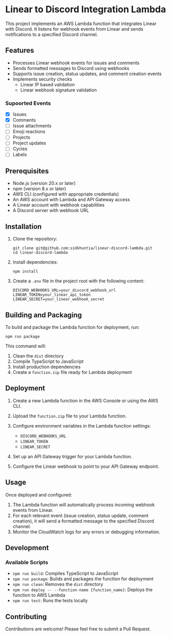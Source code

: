 # Linear to Discord Integration Lambda

This project implements an AWS Lambda function that integrates Linear with Discord. It listens for webhook events from Linear and sends notifications to a specified Discord channel.

## Features

- Processes Linear webhook events for issues and comments
- Sends formatted messages to Discord using webhooks
- Supports issue creation, status updates, and comment creation events
- Implements security checks
   - Linear IP based validation
   - Linear webhook signature validation

### Supoorted Events
- [X] Issues
- [X] Comments
- [ ] Issue attachments
- [ ] Emoji reactions
- [ ] Projects
- [ ] Project updates
- [ ] Cycles
- [ ] Labels

## Prerequisites

- Node.js (version 20.x or later)
- npm (version 8.x or later)
- AWS CLI (configured with appropriate credentials)
- An AWS account with Lambda and API Gateway access
- A Linear account with webhook capabilities
- A Discord server with webhook URL

## Installation

1. Clone the repository:
   ```
   git clone git@github.com:sidkhuntia/linear-discord-lambda.git
   cd linear-discord-lambda
   ```

2. Install dependencies:
   ```
   npm install
   ```

3. Create a `.env` file in the project root with the following content:
   ```
   DISCORD_WEBHOOKS_URL=your_discord_webhook_url
   LINEAR_TOKEN=your_linear_api_token
   LINEAR_SECRET=your_linear_webhook_secret
   ```


## Building and Packaging

To build and package the Lambda function for deployment, run:

```
npm run package
```

This command will:
1. Clean the `dist` directory
2. Compile TypeScript to JavaScript
3. Install production dependencies
4. Create a `function.zip` file ready for Lambda deployment

## Deployment

1. Create a new Lambda function in the AWS Console or using the AWS CLI.

2. Upload the `function.zip` file to your Lambda function.

3. Configure environment variables in the Lambda function settings:
   - `DISCORD_WEBHOOKS_URL`
   - `LINEAR_TOKEN`
   - `LINEAR_SECRET`

4. Set up an API Gateway trigger for your Lambda function.

5. Configure the Linear webhook to point to your API Gateway endpoint.

## Usage

Once deployed and configured:

1. The Lambda function will automatically process incoming webhook events from Linear.
2. For each relevant event (issue creation, status update, comment creation), it will send a formatted message to the specified Discord channel.
3. Monitor the CloudWatch logs for any errors or debugging information.

## Development

### Available Scripts

- `npm run build`: Compiles TypeScript to JavaScript
- `npm run package`: Builds and packages the function for deployment
- `npm run clean`: Removes the `dist` directory
- `npm run deploy -- --function-name {function_name}`: Deploys the function to AWS Lambda
- `npm run test`: Runs the tests locally

## Contributing

Contributions are welcome! Please feel free to submit a Pull Request.



